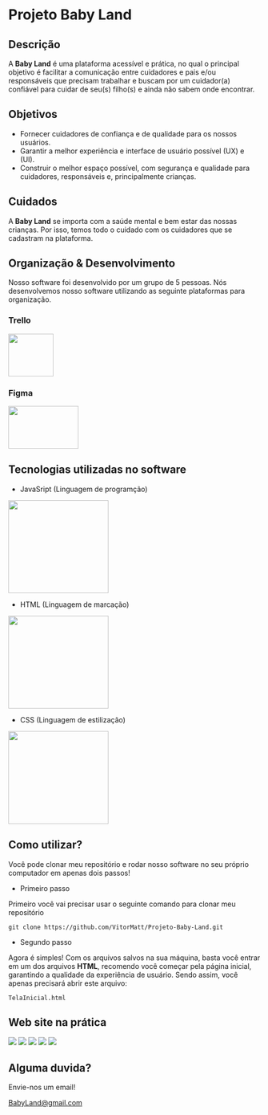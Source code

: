 # Projeto Baby Land

## Descrição

A **Baby Land** é uma plataforma acessível e prática, no qual o principal objetivo é facilitar a comunicação entre cuidadores e pais e/ou responsáveis que precisam trabalhar e buscam por um cuidador(a) confiável para cuidar de seu(s) filho(s) e ainda não sabem onde encontrar.

## Objetivos

* Fornecer cuidadores de confiança e de qualidade para os nossos usuários.
* Garantir a melhor experiência e interface de usuário possível (UX) e (UI).
* Construir o melhor espaço possível, com segurança e qualidade para cuidadores, responsáveis e, principalmente crianças.

## Cuidados

A **Baby Land** se importa com a saúde mental e bem estar das nossas crianças. Por isso, temos todo o cuidado com os cuidadores que se cadastram na plataforma.

## Organização & Desenvolvimento

Nosso software foi desenvolvido por um grupo de 5 pessoas. Nós desenvolvemos nosso software utilizando as seguinte plataformas para organização.

### **Trello**

<img src="https://w7.pngwing.com/pngs/26/74/png-transparent-trello-logo-slack-atlassian-trello-blue-text-rectangle-thumbnail.png" width="90px" height="85px"/>

### **Figma**

<img src="https://w7.pngwing.com/pngs/54/524/png-transparent-figma-app-logo-tech-companies.png" width="140px" height="85px"/>

## Tecnologias utilizadas no software

* JavaSript (Linguagem de programção)
  
<img src="https://upload.wikimedia.org/wikipedia/commons/6/6a/JavaScript-logo.png" width="200px" height="185px"/>

* HTML (Linguagem de marcação)

<img src="https://cdn.iconscout.com/icon/free/png-256/free-html-5-logo-icon-download-in-svg-png-gif-file-formats--programming-langugae-language-pack-logos-icons-1175208.png?f=webp" width="200px" height="185px"/>

* CSS (Linguagem de estilização)

<img src="https://cdn.worldvectorlogo.com/logos/css-3.svg" width="200px" height="185px"/>

## Como utilizar?

Você pode clonar meu repositório e rodar nosso software no seu próprio computador em apenas dois passos!

* Primeiro passo

Primeiro você vai precisar usar o seguinte comando para clonar meu repositório
```git
git clone https://github.com/VitorMatt/Projeto-Baby-Land.git
```

* Segundo passo

Agora é simples! Com os arquivos salvos na sua máquina, basta você entrar em um dos arquivos **HTML**, recomendo você começar pela página inicial, garantindo a qualidade da experiência de usuário. Sendo assim, você apenas precisará abrir este arquivo:

```git
TelaInicial.html
```

## Web site na prática

<img src="https://github.com/user-attachments/assets/1849f121-c9a5-402a-9bc7-082bc1968a4e"/>
<img src="https://github.com/user-attachments/assets/b6d56a27-1211-4fc8-8ea0-56c03844b318"/>
<img src="https://github.com/user-attachments/assets/be5ea2e6-706e-488d-950d-f4f79eb9aa34"/>
<img src="https://github.com/user-attachments/assets/f8ab8849-2d68-4ef7-9c08-0c475ed6e522"/>
<img src="https://github.com/user-attachments/assets/b369f6d6-b50e-4988-8575-34ff4fbff629"/>

## Alguma duvida?

Envie-nos um email!

BabyLand@gmail.com
